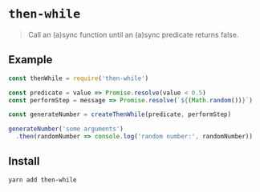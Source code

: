 # `then-while`
> Call an (a)sync function until an (a)sync predicate returns false.

## Example

```js
const thenWhile = require('then-while')

const predicate = value => Promise.resolve(value < 0.5)
const performStep = message => Promise.resolve(`${(Math.random())}`)

const generateNumber = createThenWhile(predicate, performStep)

generateNumber('some arguments')
  .then(randomNumber => console.log('random number:', randomNumber))
```

## Install

```sh
yarn add then-while
```
